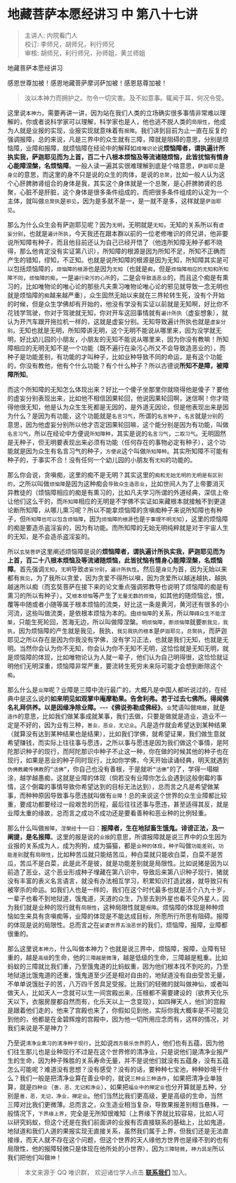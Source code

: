 # 地藏菩萨本愿经讲习 中 第八十七讲

> 主讲人: 内院看门人 <br />
> 校订: 李师兄，胡师兄，利行师兄 <br />
> 审核: 胡师兄，利行师兄，孙师姐，黄兰师姐 <br />

地藏菩萨本愿经讲习

感恩世尊加被！感恩地藏菩萨摩诃萨加被！感恩慈尊加被！

> 汝以本神力而拥护之。勿令一切灾害。及不如意事。辄闻于耳，何况令受。

这里说`本神力`，需要再讲一讲，因为站在我们人类的立场确实很多事情非常难以理解的，你或者说科学家可以理解，科学家也是人，他也逃不脱人类的`局限性`，他成为人就是业报的实现，业报实现就意味着有`报障`。我们讲到目前为止一直在反复的强调报障，总的来说，凡是三界中的众生就有三障，障就是阻碍的意思，分别是烦恼障，业障和报障，就烦恼障在经论中的解释如`成唯识论`说**烦恼障者，谓执遍计所执实我，萨迦耶见而为上首，百二十八根本烦恼及等流诸随烦恼，此皆扰恼有情身心能障涅槃，名烦恼障**。一般人读一遍其实很难理解到底是个啥意思，`萨迦耶见`是`身见`的意思，而这里的身不只是说的众生的肉体，是说的`总聚`，比如一般人认为这个心肝脾肺肾组合的身体是我，其实这个身体就是一个总聚，是心肝脾肺肾的总聚，心脏不是肝脏，这个身体是很多条件组成的，而把很多条件组成的认定为一个主体，就叫做`总聚执`是`邪见`，因为是多就不是一，是一就不是多，这样就是`萨迦耶见`。

那么为什么众生会有萨迦耶见呢？因为`无明`，无明就是`无知`，无知的关系所以有`虚妄分别`，也就是`遍计所执`，今天我还在跟本群以前的一位老修唯识的师兄讲，他非要说所知障有种子，而且他目前还认为自己已经开悟了（他连所知障无种子都不晓得，那么他肯定没有实证第八识），所知障的根源是因为所知不足，所知不正确而产生的错知，缪知，不正知。也就是说所知障的根源是因为无知，所知障其实是可以包括烦恼障的，`烦恼障的根源`也是因为`无知`（也就是`痴`，但是`烦恼障相应的无知和所知障不同`，`烦恼障的痴`，一是`遍行染污的心所`的，二是会`导致造恶业`的，而且这个痴是有熏习的，比如唯物论的唯心论的那些凡夫熏习唯物论唯心论的邪见就导致一念无明也就是烦恼障的`痴`越来越严重），众生固然无始以来就在三界轮转生死，没有个开始的时候，但是众生学佛却有开始的，他没有学没有实证以前就是无知啊，好比你不花钱学驾驶，你对于驾驶就无知，你对开车这回事情就有`遍计所执`（虚妄想象），就认为开汽车跟开拖拉机一样的，这就是虚妄分别。无知导致遍计所执也就是`虚妄分别`，无知也就是无明，所知障讲无明，这个无明不能说从哪里来，因为没学就无明，好比幼儿园的小朋友，小朋友的无知不能说从哪里来，因为你没有教嘛！所知障相应的无明无知不是一个功能（既不遍行在染污心所又不会导致造恶业的），而种子是功能差别，有功能的才叫种子，比如业种导致不同的命运，是有这个功能的，你没有教他，他有个什么功能？有个什么种子？所以古德说**所知不是障，被障障所知**。

而这个所知障的无知怎么体现出来？好比一个傻子坐那里你就晓得他是傻子？要他的虚妄分别表现出来，比如他不相信因果轮回，他说因果轮回啊，迷信啊！你才晓得他很无知，他是认为众生生死都是无因的，是外道无因论，但是他表现出来是因为什么？是因为有功能，这个功能就是`名言习气`，所谓的`名言种子`，`名言`就是`分别`的意思，因为他虚妄分别所以他才否定因果轮回嘛，这个能分别是因为有功能，叫做`名言习气`，所以在经论中方便说`所知障种`，其实是说的`名言习气`，`二取习气`。无明固然是无种子，但无明要表现出来必须有功能（任何存在的事物必定有种子），这个功能就是因为众生有名言习气的种子，`方便说`这个叫做`所知障种`。其实所知障不可能有种子的，于事实不合！没有任何一个幼儿园的小朋友有`无知`的功能的。

那么你会说，贪嗔痴，这里的痴不是无明？其实这里的`痴和无始无明的无明是有区别的`，之所以叫做`烦恼障`是因为这种痴会`导致众生造恶业`，比如世间人为了上帝要消灭异教徒的（烦恼障相应的痴是有熏习的，比如凡夫学习所谓的外道经典，深信上帝让他们这么干的，而`所知障`相应的无明是不学佛不实证如来藏根本就接触不到更遑论断所知障，从哪儿熏习呢？所以不能拿烦恼障的贪嗔痴种子来说所知障也有种子，但`所知障也可以包含烦恼障`，因为`烦恼障的根源`也是`于事理不明无知`），这里的烦恼障的痴是要造杀盗淫妄的，因为有功能。而所知障的无始无明纯粹就是对于宇宙人生的无知，是不会造杀盗淫妄的。

所以`玄奘菩萨`这里阐述烦恼障是说的**烦恼障者，谓执遍计所执实我，萨迦耶见而为上首，百二十八根本烦恼及等流诸随烦恼，此皆扰恼有情身心能障涅槃，名烦恼障**。首先强调`无知`，`无明`导致`虚妄分别`，`遍计所执性`。然后是`身见`为首，因为无始以来都有`我见`，为了我所以贪爱，因为贪爱不得所以嗔，因为贪爱所以越迷越执，越执越迷所以痴（而玄奘菩萨在接下来的论文重点强调邪教导也说明了烦恼障的痴是有熏习的所以有种子）。又`根本烦恼`等产生了`无量无数的烦恼`，如其他的随烦恼忿，恨，覆等中随或者小随等属于根本烦恼的流类，好比这一条是黄河，黄河还有很多的小河流，这些叫做流类，是依根本烦恼为本的。由`烦恼障`的关系，所以`障碍众生不能涅槃`，只能生死轮回，苦海无边，所以叫做障涅槃。`明烦恼障`，`断烦恼障`就要`断我见，我执`，因为烦恼障的产生就是我见，我执，`我见我执的根本`是`萨迦耶见`，`总聚执`，而萨迦耶见之所以存在是因为你我没有学佛，没有学习正法，也就是我们无知，也就是无明。当然你会认为你不无知，你会认为你不无知不无明，这恰恰就是无知无明，就是烦恼障的体现，比如唯物论认为人就一辈子，他们认为自己明得很，这恰恰就证明他们无明深重，烦恼障非常严重，要流转生死穷未来际可能才会想到断除这个`痴`。

那么什么是`业障`呢？业障是三障中流行最广的，大概凡是中国人都听说过的，在经典中是这么说的**如来明见如观掌中庵摩勒果。告舍利弗。若于过去七佛所。得闻佛名礼拜供养。以是因缘净除业障。---《佛说弥勒成佛经》**。`业`梵语叫做`羯磨`，就是`造作`的意思，比如我们做某事成就某事，我们去做，只要是做就是造业，造业不一定是不好的，因为业有三种，`善业，恶业，无记业`。凡是造作就会希望达到某种结果（就算没有达到某种结果也是结果），比如我们学佛，就希望证果，我们做生意就希望赚钱，而实际上往往事与愿违，之所以事与愿违是因为我们做这个事情，是阿陀那识种子的现行，而阿陀那识中种子不止这一种，你在做的时候其他的种子也在现行，如果是恶业的种子同时现行，比如你学佛，今天开始读诵经典，明天就遇到`伪佛教藏传佛教`的`“活佛”`，你自己也没有善根，于是就听`“活佛”`的了，学得一塌糊涂，越学越愚痴，这就是业障的体现（倘若没有业障你怎么会遇到这般倒霉的事情，这个倒霉的事情导致你希望达到的目标无法达到），总而言之凡是希望做某事，而种种原因导致事与愿违就叫做有`业障`！总的来说这个世界的众生业障都比较重，要成功都要经过一段艰苦的历程，最后往往还事与愿违，甚至适得其反，就是业障太重的缘故，总而言之成功不成功还是要看善种和恶业种的比例轻重。

那么什么叫做`报障`，`涅槃经`十一曰：**报障者，生在地狱畜生饿鬼。诽谤正法，及一阐提，是名报障**。这里的报是说的`业报`的意思，所谓报障就是说三界中的众生因为业报的关系成为人，成为狗狗，成为猫猫，都是`业种的体现`，`种子`叫做`功能差别`，`功能差别`就有`局限性`，比如种苦瓜就只能结苦瓜，种白菜就只能收白菜，白菜不是苦瓜，苦瓜不是白菜，此是此不是彼，就是功能差别就是局限性。比如说猪是因为以前造了恶业，这个恶业形成种子埋藏在第八识中，导致后来第八识种子现行，猪就没有丰富的表义名言语言，就没有办法相互学习，积累知识打造武器，就导致只有被宰杀的命运。如我们人也是一样的，我们在这个时代最多也就是活个八九十岁，一辈子也看不到地狱道，饿鬼道，天道的众生，乃至去到外星也看不见外星人，因为我们就是业种的现行就有`局限性`，这种局限性就是`报障`。烦恼障的体现是种种烦恼如生来具有贪嗔痴等，业障的体现是不能达成目标，所愿所行所思有阻碍。报障的体现是说的局限性。总而言之在`娑婆世界五浊恶世`的我们，烦恼障，报障，业障都很重的。

那么这里说`本神力`，什么叫做本神力？也就是说三界中，烦恼障，报障，业障有轻重的，越是`高级`的生命，他的`三障越是微薄`，越是低级的生命，三障越是粗重。比如蚂蚁的三障就比我们重，乃至饿鬼道的比蚂蚁重，因为他们根本找不到吃的，乃至地狱道比饿鬼道的还重，饿鬼道至少还是相对自由的，地狱道没有自由受苦无量，不单单说饿肚子的苦，八万四千苦具足受报。比我们的轻微的就叫做神仙，或者叫做天人，比如天人一念就可以生一间宫殿出来，压根都不需要建设的（欲界天化乐天以下，衣服房屋都自然而有，化乐天以上一念变现），如四禅天人，他们的宫殿是跟着他们走的，他来了宫殿也来了，你假如见到他，实际你我大概率是不可能见到他的，他都是在金碧辉煌的宫殿中，因为他一切所用应念而有，这样的情况，对我们来说是不是神力？

乃至说`清净业熏习的清净种子现行`，比如说`西方极乐世界`的人，他们也有五蕴，因为他们往生那儿也是业种现行不过是在这个世界修的清净业，只是说他们是清净业报产生的生命，因为种子殊胜的关系寿命无量，并不是说他们就没有五蕴身，没有五蕴怎么可能呢？难道没有思想？没有感受？没有的话，要种种七宝池，种种妙境干什么？我们一般是把清净业算在善业中的，就说`三种业三种造作`，如果把清净业单独算，就是`四种业`（`善，恶，无记和净业`），如果把`福业中的禅定业`也分开算就是五种，分别是`善，恶，无记，净业，禅定业`。他们当然比我们更高级，更是高级的生命，当然三障对比我们更微薄。总而言之，众生造业相当复杂，导致果报差别相当悬殊，一般情况下，`下界缘上界`，完全是无所知很难知（上界缘下界就比较容易，比如人可以研究蚂蚁，但这个还是在我们前面讲的业报有否直接联系的基础上，比如鬼道，地狱道和我们人道的果报实现无直接关系，虽然我们属于上界，但我们还是无法直接缘，而天人就不存在这个问题，但这个世界的天人缘他方世界也是缘不到的也有局限性，他的报障轻微只是体现在他所处的小世界），因为`三障轻微`，`神力具足`所以我们把他们叫做`神`！

> 本文来源于 QQ 唯识群， 欢迎诸位学人点击 **[联系我们](https://mp.weixin.qq.com/s/lZCfWjmLjgNR165Tx4_bCQ)** 加入。
